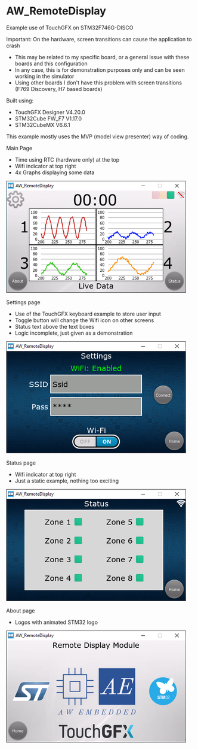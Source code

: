 # AW_RemoteDisplay

Example use of TouchGFX on STM32F746G-DISCO

Important: On the hardware, screen transitions can cause the application to crash
- This may be related to my specific board, or a general issue with these boards and this configuration
- In any case, this is for demonstration purposes only and can be seen working in the simulator
- Using other boards I don't have this problem with screen transitions (F769 Discovery, H7 based boards)

Built using:
- TouchGFX Designer V4.20.0
- STM32Cube FW_F7 V1.17.0
- STM32CubeMX V6.6.1

This example mostly uses the MVP (model view presenter) way of coding.

Main Page
- Time using RTC (hardware only) at the top
- Wifi indicator at top right
- 4x Graphs displaying some data

![](/mainScreen.PNG)

Settings page
- Use of the TouchGFX keyboard example to store user input
- Toggle button will change the Wifi icon on other screens
- Status text above the text boxes
- Logic incomplete, just given as a demonstration

![](/settingsScreen.PNG)

Status page
- Wifi indicator at top right
- Just a static example, nothing too exciting

![](/StatusScreen.PNG)

About page
- Logos with animated STM32 logo

![](/aboutScreen.PNG)

